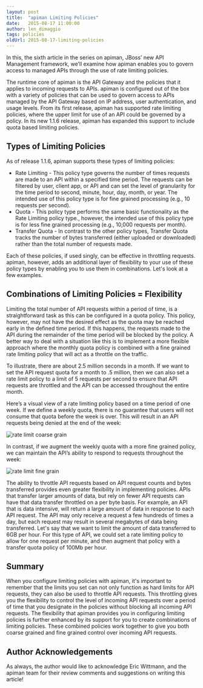 ```yaml
---
layout: post
title:  "apiman Limiting Policies"
date:   2015-08-17 11:00:00
author: len_dimaggio
tags: policies
oldUrl: 2015-08-17-limiting-policies
---
```


In this, the sixth article in the series on apiman, JBoss’ new API Management framework, we’ll examine how apiman enables you to govern access to managed APIs through the use of rate limiting policies.

The runtime core of apiman is the API Gateway and the policies that it applies to incoming requests to APIs. apiman is configured out of the box with a variety of policies that can be used to govern access to APIs managed by the API Gateway based on IP address, user authentication, and usage levels. From its first release, apiman has supported rate limiting policies, where the upper limit for use of an API could be governed by a policy. In its new 1.1.6 release, apiman has expanded this support to include quota based limiting policies.

<!--more-->

## Types of Limiting Policies

As of release 1.1.6, apiman supports these types of limiting policies:

* Rate Limiting - This policy type governs the number of times requests are made to an API within a specified time period. The requests can be filtered by user, client app, or API and can set the level of granularity for the time period to second, minute, hour, day, month, or year. The intended use of this policy type is for fine grained processing (e.g., 10 requests per second).
* Quota - This policy type performs the same basic functionality as the Rate Limiting policy type., however, the intended use of this policy type is for less fine grained processing (e.g., 10,000 requests per month).
* Transfer Quota - In contrast to the other policy types, Transfer Quota tracks the number of bytes transferred (either uploaded or downloaded) rather than the total number of requests made.

Each of these policies, if used singly, can be effective in throttling requests. apiman, however, adds an additional layer of flexibility to your use of these policy types by enabling you to use them in combinations. Let's look at a few examples.

## Combinations of Limiting Policies = Flexibility

Limiting the total number of API requests within a period of time, is a straightforward task as this can be configured in a quota policy. This policy, however, may not have the desired effect as the quota may be reached early in the defined time period. If this happens, the requests made to the API during the remainder of the time period will be blocked by the policy. A better way to deal with a situation like this is to implement a more flexible approach where the monthly quota policy is combined with a fine grained rate limiting policy that will act as a throttle on the traffic.

To illustrate, there are about 2.5 million seconds in a month. If we want to set the API request quota for a month to .5 million, then we can also set a rate limit policy to a limit of 5 requests per second to ensure that API requests are throttled and the API can be accessed throughout the entire month.

Here’s a visual view of a rate limiting policy based on a time period of one week. If we define a weekly quota, there is no guarantee that users will not consume that quota before the week is over. This will result in an API requests being denied at the end of the week:

![rate limit coarse grain](/blog/images/2015-08-17/rate_limit1-redux.png)

In contrast, if we augment the weekly quota with a more fine grained policy, we can maintain the API’s ability to respond to requests throughout the week:

![rate limit fine grain](/blog/images/2015-08-17/rate_limit2-redux.png)

The ability to throttle API requests based on API request counts and bytes transferred provides even greater flexibility in implementing policies. APIs that transfer larger amounts of data, but rely on fewer API requests can have that data transfer throttled on a per byte basis. For example, an API that is data intensive, will return a large amount of data in response to each API request. The API may only receive a request a few hundreds of times a day, but each request may result in several megabytes of data being transferred. Let's say that we want to limit the amount of data transferred to 6GB per hour. For this type of API, we could set a rate limiting policy to allow for one request per minute, and then augment that policy with a transfer quota policy of 100Mb per hour.

## Summary

When you configure limiting policies with apiman, it's important to remember that the limits you set can not only function as hard limits for API requests, they can also be used to throttle API requests. This throttling gives you the flexibility to control the level of incoming API requests over a period of time that you designate in the policies without blocking all incoming API requests. The flexibility that apiman provides you in configuring limiting policies is further enhanced by its support for you to create combinations of limiting policies. These combined policies work together to give you both coarse grained and fine grained control over incoming API requests.  

## Author Acknowledgements

As always, the author would like to acknowledge Eric Wittmann, and the apiman team for their review comments and suggestions on writing this article!
